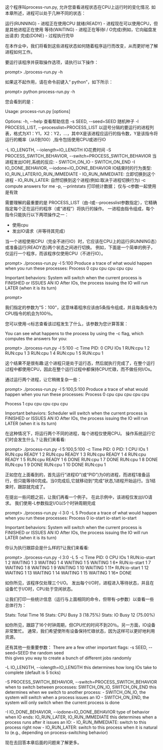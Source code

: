这个程序叫process-run.py, 允许您查看进程状态在CPU上运行时的变化情况.
如本章所述，进程可以处于几种不同的状态：

  运行(RUNNING) - 进程正在使用CPU
  就绪(READY)   - 进程现在可以使用CPU，但是其他进程正在使用
  等待(WAITING) - 进程正在等待I / O完成(例如，它向磁盘发出请求)
  完成(DONE)    - 过程执行完毕

在本作业中，我们将看到这些进程状态如何随着程序运行而改变，从而更好地了解进程如何工作。

要运行该程序并获取操作选项，请执行以下操作：

prompt> ./process-run.py -h

如果这不起作用，请在命令前键入“ python”，如下所示：

prompt> python process-run.py -h

您会看到的是：

Usage: process-run.py [options]

Options:
  -h, --help            查看帮助信息
  -s SEED, --seed=SEED  随机种子
  -l PROCESS_LIST, --processlist=PROCESS_LIST
                        以逗号分隔的要运行的进程列表，格式为X1：Y1，X2：Y2，...，其中X是该进程应运行的指令数，Y是该指令将运行的概率（从0到100）,指令包括使用CPU或进行IO

  -L IO_LENGTH, --iolength=IO_LENGTH
                        IO花费时间
  -S PROCESS_SWITCH_BEHAVIOR, --switch=PROCESS_SWITCH_BEHAVIOR
                        当进程发出IO时,系统的反应: 
                        - SWITCH_ON_IO
                        - SWITCH_ON_END 
  -I IO_DONE_BEHAVIOR, --iodone=IO_DONE_BEHAVIOR
                        IO结束时的行为类型: IO_RUN_LATER/IO_RUN_IMMEDIATE
                        - IO_RUN_IMMEDIATE: 立即切换到这个进程
                        - IO_RUN_LATER: 自然切换到这个进程(例如:取决于进程切换行为)
  -c                    compute answers for me
  -p, --printstats      打印统计数据； 仅与-c参数一起使用是有效


需要理解的最重要的是 PROCESS_LIST（由-l或--processlist参数指定），它精确指定每个正在运行的程序（或“进程”）将执行的操作。 一进程由指令组成，每个指令只能执行以下两项操作之一：
- 使用cpu
- 发出IO请求（并等待其完成）

当一个进程使用CPU（完全不进行IO）时，它应该在CPU上的运行(RUNNING态）或准备运行(READY态)两个状态之间进行切换。 例如，下面是一个简单的例子，仅运行一个程序，而该程序仅使用CPU（不进行IO）。

prompt> ./process-run.py -l 5:100 
Produce a trace of what would happen when you run these processes:
Process 0
  cpu
  cpu
  cpu
  cpu
  cpu

Important behaviors:
  System will switch when the current process is FINISHED or ISSUES AN IO
  After IOs, the process issuing the IO will run LATER (when it is its turn)

prompt> 

我们指定的参数为"5：100"，这意味着程序应该由5条指令组成，并且每条指令为CPU指令的机会为100％。

您可以使用-c标志查看该过程发生了什么，该参数为您计算答案：

You can see what happens to the process by using the -c flag, which computes the
answers for you:

prompt> ./process-run.py -l 5:100 -c
Time     PID: 0        CPU        IOs
  1     RUN:cpu          1
  2     RUN:cpu          1
  3     RUN:cpu          1
  4     RUN:cpu          1
  5     RUN:cpu          1

这个结果不是很有趣:这个进程只是处于运行态，然后就执行完成了，在整个运行过程中都使用CPU，因此在整个运行过程中都保持CPU忙碌，而不做任何I/Os。

通过运行两个进程，让它稍微复杂一些：

prompt> ./process-run.py -l 5:100,5:100
Produce a trace of what would happen when you run these processes:
Process 0
  cpu
  cpu
  cpu
  cpu
  cpu

Process 1
  cpu
  cpu
  cpu
  cpu
  cpu

Important behaviors:
  Scheduler will switch when the current process is FINISHED or ISSUES AN IO
  After IOs, the process issuing the IO will run LATER (when it is its turn)

在这种情况下，将运行两个不同的进程，每个进程仅使用CPU。 操作系统运行它们时会发生什么？让我们来看看: 

prompt> ./process-run.py -l 5:100,5:100 -c
Time     PID: 0     PID: 1        CPU        IOs
  1     RUN:cpu      READY          1
  2     RUN:cpu      READY          1
  3     RUN:cpu      READY          1
  4     RUN:cpu      READY          1
  5     RUN:cpu      READY          1
  6        DONE    RUN:cpu          1
  7        DONE    RUN:cpu          1
  8        DONE    RUN:cpu          1
  9        DONE    RUN:cpu          1
 10        DONE    RUN:cpu          1

正如您在上面看到的，首先运行“进程ID”(或“PID”)为0的进程，而进程1准备运行，但只能等待0完成。当0完成后,它就移动到“完成”状态,1进程开始运行。当1结束时，跟踪就完成了。

在提出一些问题之前，让我们再看一个例子。 在此示例中，该进程仅发出I/O请求。 我们使用-L参数指定I/O以5个时钟周期完成


prompt> ./process-run.py -l 3:0 -L 5
Produce a trace of what would happen when you run these processes:
Process 0
  io-start
  io-start
  io-start

Important behaviors:
  System will switch when the current process is FINISHED or ISSUES AN IO
  After IOs, the process issuing the IO will run LATER (when it is its turn)

你认为执行跟踪会是什么样的?让我们来看看:

prompt> ./process-run.py -l 3:0 -L 5 -c
Time     PID: 0        CPU        IOs
  1  RUN:io-start          1
  2     WAITING                     1
  3     WAITING                     1
  4     WAITING                     1
  5     WAITING                     1
  6* RUN:io-start          1
  7     WAITING                     1
  8     WAITING                     1
  9     WAITING                     1
 10     WAITING                     1
 11* RUN:io-start          1
 12     WAITING                     1
 13     WAITING                     1
 14     WAITING                     1
 15     WAITING                     1
 16*       DONE


如你所见，该程序仅处理三个I/O。 发出每个I/O时，进程进入等待状态，并且在设备忙于I/O时，CPU处于空闲状态。

让我们打印一些统计信息（运行与上面相同的命令，但带有-p参数）以查看一些总体行为：

Stats: Total Time 16
Stats: CPU Busy 3 (18.75%)
Stats: IO Busy  12 (75.00%)

如你所见，跟踪了16个时钟周期，但CPU忙的时间不到20％。另一方面，IO设备非常繁忙。 通常，我们希望使所有设备保持忙碌状态，因为这样可以更好地利用资源。

还有其他一些重要参数：
There are a few other important flags:
  -s SEED, --seed=SEED  the random seed  
    this gives you way to create a bunch of different jobs randomly

  -L IO_LENGTH, --iolength=IO_LENGTH
    this determines how long IOs take to complete (default is 5 ticks)

  -S PROCESS_SWITCH_BEHAVIOR, --switch=PROCESS_SWITCH_BEHAVIOR
                        when to switch between processes: SWITCH_ON_IO, SWITCH_ON_END
    this determines when we switch to another process:
    - SWITCH_ON_IO, the system will switch when a process issues an IO
    - SWITCH_ON_END, the system will only switch when the current process is done 

  -I IO_DONE_BEHAVIOR, --iodone=IO_DONE_BEHAVIOR
                        type of behavior when IO ends: IO_RUN_LATER, IO_RUN_IMMEDIATE
    this determines when a process runs after it issues an IO:
    - IO_RUN_IMMEDIATE: switch to this process right now
    - IO_RUN_LATER: switch to this process when it is natural to 
      (e.g., depending on process-switching behavior)

现在去回答本章后面的问题来了解更多。





